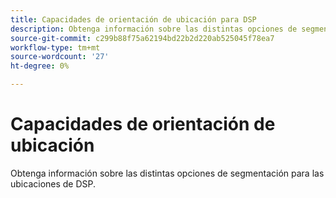 ```yaml
---
title: Capacidades de orientación de ubicación para DSP
description: Obtenga información sobre las distintas opciones de segmentación de las ubicaciones.
source-git-commit: c299b88f75a62194bd22b2d220ab525045f78ea7
workflow-type: tm+mt
source-wordcount: '27'
ht-degree: 0%

---
```


# Capacidades de orientación de ubicación

Obtenga información sobre las distintas opciones de segmentación para las ubicaciones de DSP.

<!--
>[!VIDEO]()
-->
